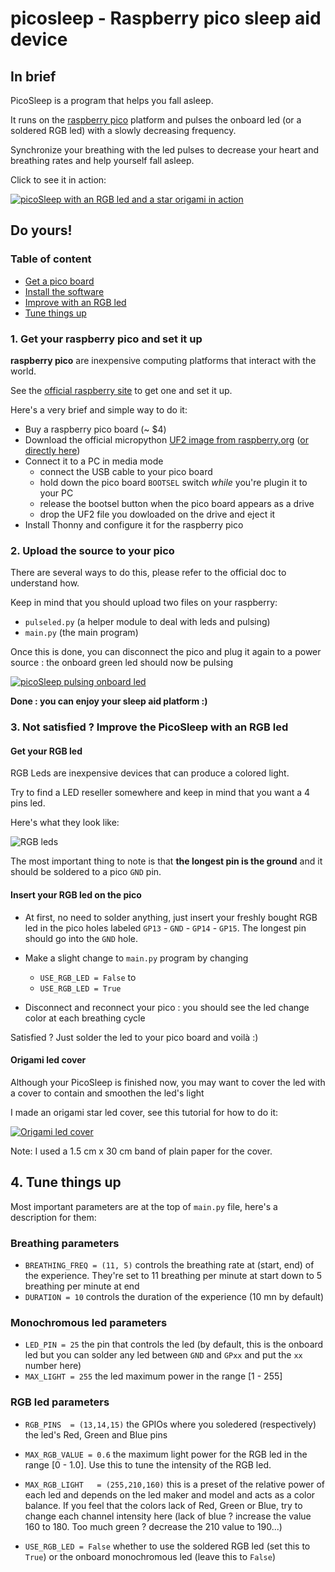 # picosleep - Raspberry pico sleep aid device

## In brief
PicoSleep is a program that helps you fall asleep.

It runs on the [raspberry pico](https://www.raspberrypi.org/products/raspberry-pi-pico/) platform and pulses the onboard led (or a soldered RGB led) with a slowly decreasing frequency.

Synchronize your breathing with the led pulses to decrease your heart and breathing rates and help yourself fall asleep.

Click to see it in action:

[![picoSleep with an RGB led and a star origami in action](https://img.youtube.com/vi/jH4l7bzbc8k/0.jpg)](https://youtu.be/jH4l7bzbc8k)

## Do yours!

### Table of content
- [Get a pico board](#getit)
- [Install the software](#install)
- [Improve with an RGB led](#rgb)
- [Tune things up](#tuneit)

### <a id="getit"></a>1. Get your raspberry pico and set it up

**raspberry pico** are inexpensive computing platforms that interact with the world.

See the [official raspberry site](https://www.raspberrypi.org/products/raspberry-pi-pico/) to get one and set it up.

Here's a very brief and simple way to do it:
- Buy a raspberry pico board (~ $4)
- Download the official micropython [UF2 image from raspberry.org](https://www.raspberrypi.org/documentation/rp2040/getting-started/#getting-started-with-micropython) ([or directly here](https://micropython.org/download/rp2-pico/rp2-pico-latest.uf2))
- Connect it to a PC in media mode
  - connect the USB cable to your pico board
  - hold down the pico board `BOOTSEL` switch _while_ you're plugin it to your PC
  - release the bootsel button when the pico board appears as a drive
  - drop the UF2 file you dowloaded on the drive and eject it
- Install Thonny and configure it for the raspberry pico

### <a id="install"></a>2. Upload the source to your pico
There are several ways to do this, please refer to the official doc to understand how.

Keep in mind that you should upload two files on your raspberry:
- `pulseled.py` (a helper module to deal with leds and pulsing)
- `main.py` (the main program)

Once this is done, you can disconnect the pico and plug it again to a power source : the onboard green led should now be pulsing

[![picoSleep pulsing onboard led](https://img.youtube.com/vi/Mms6qdON9Jg/0.jpg)](https://youtu.be/Mms6qdON9Jg)

**Done : you can enjoy your sleep aid platform :)**

### <a id="rgb"></a>3. Not satisfied ? Improve the PicoSleep with an RGB led

#### Get your RGB led

RGB Leds are inexpensive devices that can produce a colored light.

Try to find a LED reseller somewhere and keep in mind that you want a 4 pins led.

Here's what they look like:

![RGB leds](https://images-na.ssl-images-amazon.com/images/I/51HtFIKx3jL._AC_.jpg)

The most important thing to note is that **the longest pin is the ground** and it should be soldered to a pico `GND` pin.

#### Insert your RGB led on the pico

- At first, no need to solder anything, just insert your freshly bought RGB led in the pico holes labeled `GP13` - `GND` - `GP14` - `GP15`. The longest pin should go into the `GND` hole.

- Make a slight change to `main.py` program by changing
  - `USE_RGB_LED = False`
  to
  - `USE_RGB_LED = True`

- Disconnect and reconnect your pico : you should see the led change color at each breathing cycle

Satisfied ? Just solder the led to your pico board and voilà :)

#### Origami led cover
Although your PicoSleep is finished now, you may want to cover the led with a cover to contain and smoothen the led's light

I made an origami star led cover, see this tutorial for how to do it: 

[![Origami led cover](https://img.youtube.com/vi/RntZNBrfrQo/0.jpg)](https://youtu.be/RntZNBrfrQo)

Note: I used a 1.5 cm x 30 cm band of plain paper for the cover.

## <a id="tuneit"></a>4. Tune things up

Most important parameters are at the top of `main.py` file, here's a description for them:

### Breathing parameters

- `BREATHING_FREQ = (11, 5)` controls the breathing rate at (start, end) of the experience. They're set to 11 breathing per minute at start down to 5 breathing per minute at end
- `DURATION = 10` controls the duration of the experience (10 mn by default)

### Monochromous led parameters

- `LED_PIN = 25` the pin that controls the led (by default, this is the onboard led but you can solder any led between `GND` and `GPxx` and put the `xx` number here)
- `MAX_LIGHT = 255` the led maximum power in the range [1 - 255]

### RGB led parameters

- `RGB_PINS  = (13,14,15)` the GPIOs where you soledered (respectively) the led's Red, Green and Blue pins
- `MAX_RGB_VALUE = 0.6` the maximum light power for the RGB led in the range [0 - 1.0]. Use this to tune the intensity of the RGB led.
- `MAX_RGB_LIGHT   = (255,210,160)` this is a preset of the relative power of each led and depends on the led maker and model and acts as a color balance. If you feel that the colors lack of Red, Green or Blue, try to change each channel intensity here (lack of blue ? increase the value 160 to 180. Too much green ? decrease the 210 value to 190...)

- `USE_RGB_LED = False` whether to use the soldered RGB led (set this to `True`) or the onboard monochromous led (leave this to `False`)





